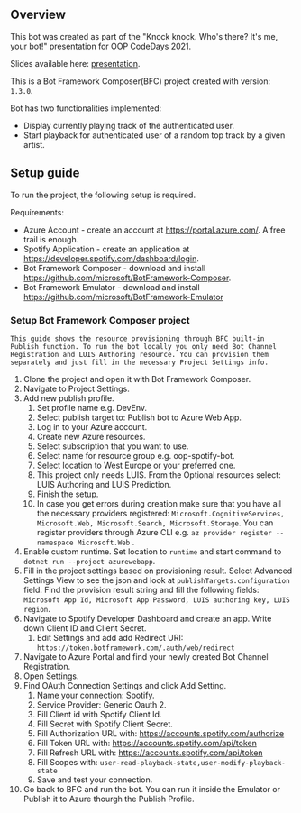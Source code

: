## Overview

This bot was created as part of the "Knock knock. Who's there? It's me, your bot!" presentation for OOP CodeDays 2021.

Slides available here: [presentation](https://github.com/michaluu/oop-spotify-bot/blob/master/docs/20210210_Knock_Knock_Whos_there_Capgemini_Code_days.pdf).

This is a Bot Framework Composer(BFC) project created with version: `1.3.0`.

Bot has two functionalities implemented:
- Display currently playing track of the authenticated user.
- Start playback for authenticated user of a random top track by a given artist.

## Setup guide

To run the project, the following setup is required.

Requirements:
- Azure Account - create an account at https://portal.azure.com/. A free trail is enough.
- Spotify Application - create an application at https://developer.spotify.com/dashboard/login.
- Bot Framework Composer - download and install https://github.com/microsoft/BotFramework-Composer.
- Bot Framework Emulator - download and install https://github.com/microsoft/BotFramework-Emulator


### Setup Bot Framework Composer project

```
This guide shows the resource provisioning through BFC built-in Publish function. To run the bot locally you only need Bot Channel Registration and LUIS Authoring resource. You can provision them separately and just fill in the necessary Project Settings info.
```

1. Clone the project and open it with Bot Framework Composer.
2. Navigate to Project Settings.
3. Add new publish profile.
   1. Set profile name e.g. DevEnv.
   2. Select publish target to: Publish bot to Azure Web App.
   3. Log in to your Azure account.
   4. Create new Azure resources.
   5. Select subscription that you want to use.
   6. Select name for resource group e.g. oop-spotify-bot.
   7. Select location to West Europe or your preferred one.
   8. This project only needs LUIS. From the Optional resources select: LUIS Authoring and LUIS Prediction.
   9. Finish the setup.
   10. In case you get errors during creation make sure that you have all the necessary providers registered: `Microsoft.CognitiveServices, Microsoft.Web, Microsoft.Search, Microsoft.Storage`. You can register providers through Azure CLI e.g. ```az provider register --namespace Microsoft.Web``` .
4.  Enable custom runtime. Set location to `runtime` and start command to `dotnet run --project azurewebapp`.
5.  Fill in the project settings based on provisioning result. Select Advanced Settings View to see the json and look at `publishTargets.configuration` field. Find the provision result string and fill the following fields: `Microsoft App Id, Microsoft App Password, LUIS authoring key, LUIS region`.
6.  Navigate to Spotify Developer Dashboard and create an app. Write down Client ID and Client Secret.
    1.  Edit Settings and add add Redirect URI: `https://token.botframework.com/.auth/web/redirect`
7.  Navigate to Azure Portal and find your newly created Bot Channel Registration. 
8.  Open Settings.
9.  Find OAuth Connection Settings and click Add Setting.
    1.  Name your connection: Spotify.
    2.  Service Provider: Generic Oauth 2.
    3.  Fill Client id with Spotify Client Id.
    4.  Fill Secret with Spotify Client Secret.
    5.  Fill Authorization URL with: https://accounts.spotify.com/authorize
    6.  Fill Token URL with: https://accounts.spotify.com/api/token
    7.  Fill Refresh URL with: https://accounts.spotify.com/api/token
    8.  Fill Scopes with: `user-read-playback-state,user-modify-playback-state`
    9.  Save and test your connection.
10. Go back to BFC and run the bot. You can run it inside the Emulator or Publish it to Azure thourgh the Publish Profile.